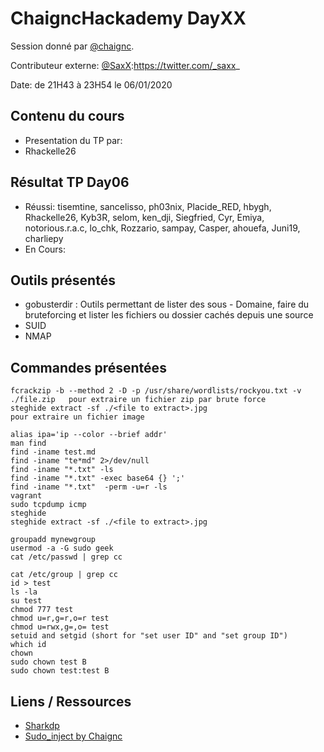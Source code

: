 # ChaigncHackademy DayXX
Session donné par [@chaignc][@chaignc].

Contributeur externe: [@SaxX]:https://twitter.com/_saxx_

Date: de 21H43 à 23H54 le 06/01/2020

## Contenu du cours

* Presentation du TP par: 
* Rhackelle26

## Résultat TP Day06
* Réussi: tisemtine, sancelisso, ph03nix, Placide_RED, hbygh, Rhackelle26, Kyb3R, selom, ken_dji, Siegfried, Cyr, Emiya, notorious.r.a.c, lo_chk, Rozzario, sampay, Casper, ahouefa, Juni19, charliepy
* En Cours:

## Outils présentés

* gobusterdir : Outils permettant de lister des sous - Domaine, faire du bruteforcing et lister les fichiers ou dossier cachés depuis une source
* SUID
* NMAP


## Commandes présentées
```
fcrackzip -b --method 2 -D -p /usr/share/wordlists/rockyou.txt -v ./file.zip   pour extraire un fichier zip par brute force
steghide extract -sf ./<file to extract>.jpg
pour extraire un fichier image

alias ipa='ip --color --brief addr'
man find
find -iname test.md
find -iname "te*md" 2>/dev/null
find -iname "*.txt" -ls
find -iname "*.txt" -exec base64 {} ';'
find -iname "*.txt"  -perm -u=r -ls
vagrant
sudo tcpdump icmp
steghide
steghide extract -sf ./<file to extract>.jpg

groupadd mynewgroup
usermod -a -G sudo geek
cat /etc/passwd | grep cc

cat /etc/group | grep cc
id > test
ls -la
su test
chmod 777 test
chmod u=r,g=r,o=r test
chmod u=rwx,g=,o= test
setuid and setgid (short for "set user ID" and "set group ID")
which id
chown
sudo chown test B
sudo chown test:test B

```

## Liens / Ressources
* [Sharkdp](https://github.com/sharkdp/bat)
* [Sudo_inject by Chaignc](https://github.com/nongiach/sudo_inject)



[@chaignc]:https://twitter.com/chaignc
[hexpresso]:https://hexpresso.github.io
[@Grenadine]:https://twitter.com/Greynardine
[@SaxX]:https://twitter.com/_saxx_
